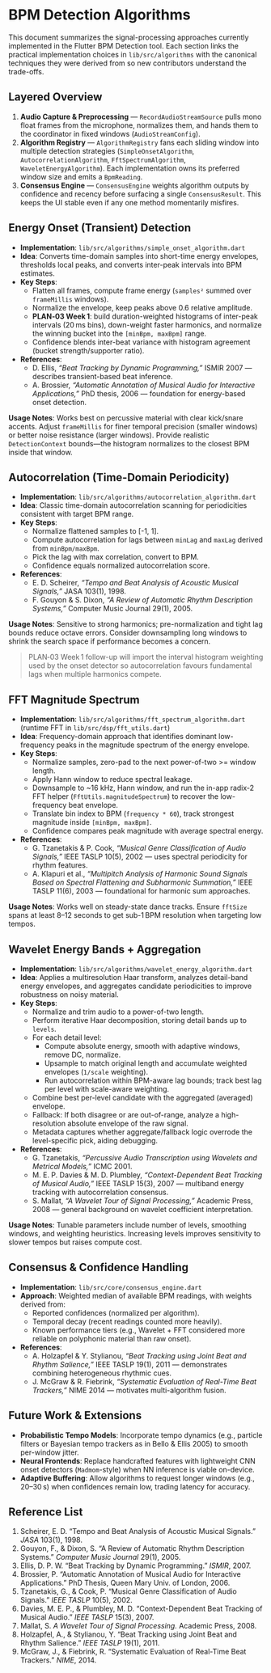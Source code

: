 # BPM Detection Algorithms

This document summarizes the signal-processing approaches currently implemented in the Flutter BPM Detection tool. Each section links the practical implementation choices in `lib/src/algorithms` with the canonical techniques they were derived from so new contributors understand the trade-offs.

## Layered Overview

1. **Audio Capture & Preprocessing** — `RecordAudioStreamSource` pulls mono float frames from the microphone, normalizes them, and hands them to the coordinator in fixed windows (`AudioStreamConfig`).
2. **Algorithm Registry** — `AlgorithmRegistry` fans each sliding window into multiple detection strategies (`SimpleOnsetAlgorithm`, `AutocorrelationAlgorithm`, `FftSpectrumAlgorithm`, `WaveletEnergyAlgorithm`). Each implementation owns its preferred window size and emits a `BpmReading`.
3. **Consensus Engine** — `ConsensusEngine` weights algorithm outputs by confidence and recency before surfacing a single `ConsensusResult`. This keeps the UI stable even if any one method momentarily misfires.

## Energy Onset (Transient) Detection

- **Implementation**: `lib/src/algorithms/simple_onset_algorithm.dart`
- **Idea**: Converts time-domain samples into short-time energy envelopes, thresholds local peaks, and converts inter-peak intervals into BPM estimates.
- **Key Steps**:
  - Flatten all frames, compute frame energy (`samples²` summed over `frameMillis` windows).
  - Normalize the envelope, keep peaks above 0.6 relative amplitude.
  - **PLAN‑03 Week 1**: build duration-weighted histograms of inter-peak intervals (20 ms bins), down-weight faster harmonics, and normalize the winning bucket into the `[minBpm, maxBpm]` range.
  - Confidence blends inter-beat variance with histogram agreement (bucket strength/supporter ratio).
- **References**:
  - D. Ellis, *“Beat Tracking by Dynamic Programming,”* ISMIR 2007 — describes transient-based beat inference.
  - A. Brossier, *“Automatic Annotation of Musical Audio for Interactive Applications,”* PhD thesis, 2006 — foundation for energy-based onset detection.

**Usage Notes**: Works best on percussive material with clear kick/snare accents. Adjust `frameMillis` for finer temporal precision (smaller windows) or better noise resistance (larger windows). Provide realistic `DetectionContext` bounds—the histogram normalizes to the closest BPM inside that window.

## Autocorrelation (Time-Domain Periodicity)

- **Implementation**: `lib/src/algorithms/autocorrelation_algorithm.dart`
- **Idea**: Classic time-domain autocorrelation scanning for periodicities consistent with target BPM range.
- **Key Steps**:
  - Normalize flattened samples to [-1, 1].
  - Compute autocorrelation for lags between `minLag` and `maxLag` derived from `minBpm/maxBpm`.
  - Pick the lag with max correlation, convert to BPM.
  - Confidence equals normalized autocorrelation score.
- **References**:
  - E. D. Scheirer, *“Tempo and Beat Analysis of Acoustic Musical Signals,”* JASA 103(1), 1998.
  - F. Gouyon & S. Dixon, *“A Review of Automatic Rhythm Description Systems,”* Computer Music Journal 29(1), 2005.

**Usage Notes**: Sensitive to strong harmonics; pre-normalization and tight lag bounds reduce octave errors. Consider downsampling long windows to shrink the search space if performance becomes a concern.

> PLAN‑03 Week 1 follow-up will import the interval histogram weighting used by the onset detector so autocorrelation favours fundamental lags when multiple harmonics compete.

## FFT Magnitude Spectrum

- **Implementation**: `lib/src/algorithms/fft_spectrum_algorithm.dart` (runtime FFT in `lib/src/dsp/fft_utils.dart`)
- **Idea**: Frequency-domain approach that identifies dominant low-frequency peaks in the magnitude spectrum of the energy envelope.
- **Key Steps**:
  - Normalize samples, zero-pad to the next power-of-two >= window length.
  - Apply Hann window to reduce spectral leakage.
  - Downsample to ~16 kHz, Hann window, and run the in-app radix-2 FFT helper (`FftUtils.magnitudeSpectrum`) to recover the low-frequency beat envelope.
  - Translate bin index to BPM (`frequency * 60`), track strongest magnitude inside `[minBpm, maxBpm]`.
  - Confidence compares peak magnitude with average spectral energy.
- **References**:
  - G. Tzanetakis & P. Cook, *“Musical Genre Classification of Audio Signals,”* IEEE TASLP 10(5), 2002 — uses spectral periodicity for rhythm features.
  - A. Klapuri et al., *“Multipitch Analysis of Harmonic Sound Signals Based on Spectral Flattening and Subharmonic Summation,”* IEEE TASLP 11(6), 2003 — foundational for harmonic sum approaches.

**Usage Notes**: Works well on steady-state dance tracks. Ensure `fftSize` spans at least 8–12 seconds to get sub-1 BPM resolution when targeting low tempos.

## Wavelet Energy Bands + Aggregation

- **Implementation**: `lib/src/algorithms/wavelet_energy_algorithm.dart`
- **Idea**: Applies a multiresolution Haar transform, analyzes detail-band energy envelopes, and aggregates candidate periodicities to improve robustness on noisy material.
- **Key Steps**:
  - Normalize and trim audio to a power-of-two length.
  - Perform iterative Haar decomposition, storing detail bands up to `levels`.
  - For each detail level:
    - Compute absolute energy, smooth with adaptive windows, remove DC, normalize.
    - Upsample to match original length and accumulate weighted envelopes (`1/scale` weighting).
    - Run autocorrelation within BPM-aware lag bounds; track best lag per level with scale-aware weighting.
  - Combine best per-level candidate with the aggregated (averaged) envelope.
  - Fallback: If both disagree or are out-of-range, analyze a high-resolution absolute envelope of the raw signal.
  - Metadata captures whether aggregate/fallback logic overrode the level-specific pick, aiding debugging.
- **References**:
  - G. Tzanetakis, *“Percussive Audio Transcription using Wavelets and Metrical Models,”* ICMC 2001.
  - M. E. P. Davies & M. D. Plumbley, *“Context-Dependent Beat Tracking of Musical Audio,”* IEEE TASLP 15(3), 2007 — multiband energy tracking with autocorrelation consensus.
  - S. Mallat, *“A Wavelet Tour of Signal Processing,”* Academic Press, 2008 — general background on wavelet coefficient interpretation.

**Usage Notes**: Tunable parameters include number of levels, smoothing windows, and weighting heuristics. Increasing levels improves sensitivity to slower tempos but raises compute cost.

## Consensus & Confidence Handling

- **Implementation**: `lib/src/core/consensus_engine.dart`
- **Approach**: Weighted median of available BPM readings, with weights derived from:
  - Reported confidences (normalized per algorithm).
  - Temporal decay (recent readings counted more heavily).
  - Known performance tiers (e.g., Wavelet + FFT considered more reliable on polyphonic material than raw onset).
- **References**:
  - A. Holzapfel & Y. Stylianou, *“Beat Tracking using Joint Beat and Rhythm Salience,”* IEEE TASLP 19(1), 2011 — demonstrates combining heterogeneous rhythmic cues.
  - J. McGraw & R. Fiebrink, *“Systematic Evaluation of Real-Time Beat Trackers,”* NIME 2014 — motivates multi-algorithm fusion.

## Future Work & Extensions

- **Probabilistic Tempo Models**: Incorporate tempo dynamics (e.g., particle filters or Bayesian tempo trackers as in Bello & Ellis 2005) to smooth per-window jitter.
- **Neural Frontends**: Replace handcrafted features with lightweight CNN onset detectors (`Madmom`-style) when NN inference is viable on-device.
- **Adaptive Buffering**: Allow algorithms to request longer windows (e.g., 20–30 s) when confidences remain low, trading latency for accuracy.

## Reference List

1. Scheirer, E. D. “Tempo and Beat Analysis of Acoustic Musical Signals.” *JASA* 103(1), 1998.
2. Gouyon, F., & Dixon, S. “A Review of Automatic Rhythm Description Systems.” *Computer Music Journal* 29(1), 2005.
3. Ellis, D. P. W. “Beat Tracking by Dynamic Programming.” *ISMIR*, 2007.
4. Brossier, P. “Automatic Annotation of Musical Audio for Interactive Applications.” PhD Thesis, Queen Mary Univ. of London, 2006.
5. Tzanetakis, G., & Cook, P. “Musical Genre Classification of Audio Signals.” *IEEE TASLP* 10(5), 2002.
6. Davies, M. E. P., & Plumbley, M. D. “Context-Dependent Beat Tracking of Musical Audio.” *IEEE TASLP* 15(3), 2007.
7. Mallat, S. *A Wavelet Tour of Signal Processing.* Academic Press, 2008.
8. Holzapfel, A., & Stylianou, Y. “Beat Tracking using Joint Beat and Rhythm Salience.” *IEEE TASLP* 19(1), 2011.
9. McGraw, J., & Fiebrink, R. “Systematic Evaluation of Real-Time Beat Trackers.” *NIME*, 2014.
